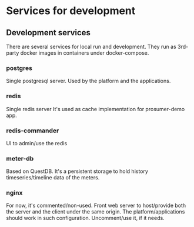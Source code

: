 # Services for development

## Development services

There are several services for local run and development.
They run as 3rd-party docker images in containers under docker-compose.

### postgres

Single postgresql server.
Used by the platform and the applications.

### redis

Single redis server
It's used as cache implementation for prosumer-demo app.

### redis-commander

UI to admin/use the redis

### meter-db

Based on QuestDB.
It's a persistent storage to hold history timeseries/timeline data of the meters.

### nginx

For now, it's commented/non-used.
Front web server to host/provide both the server and the client under the same origin.
The platform/applications should work in such configuration.
Uncomment/use it, if it needs.
